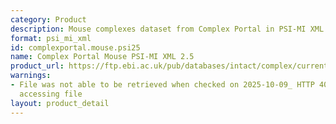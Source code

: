 ```yaml
---
category: Product
description: Mouse complexes dataset from Complex Portal in PSI-MI XML 2.5 format
format: psi_mi_xml
id: complexportal.mouse.psi25
name: Complex Portal Mouse PSI-MI XML 2.5
product_url: https://ftp.ebi.ac.uk/pub/databases/intact/complex/current/psi25/mus_musculus.xml
warnings:
- File was not able to be retrieved when checked on 2025-10-09_ HTTP 404 error when
  accessing file
layout: product_detail
---
```

